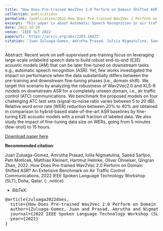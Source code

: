 ```yaml
---
title: "How Does Pre-trained Wav2Vec 2.0 Perform on Domain Shifted ASR? An Extensive Benchmark on Air Traffic Control Communications"
collection: publications
permalink: /publication/2022-How Does Pre trained Wav2Vec 2 Perform on Domain Shifted
excerpt: 'This paper is about Automatic Speech Recognition in air traffic Control Communications'
date: 2022-10-20
venue: 'IEEE SLT 2022'
paperurl: 'https://arxiv.org/abs/2203.16822'
citation: 'Juan Zuluaga-Gomez, Amrutha Prasad, Iuliia Nigmatulina, Saeed Sarfjoo, Petr Motlicek, Matthias Kleinert, Hartmut Helmke, Oliver Ohneiser, Qingran Zhan, 2022. How Does Pre-trained Wav2Vec 2.0 Perform on Domain Shifted ASR? An Extensive Benchmark on Air Traffic Control Communications. 2022 IEEE Spoken Language Technology Workshop (SLT), Doha, Qatar.'
---
```


Abstract: Recent work on self-supervised pre-training focus on leveraging large-scale unlabeled speech data to build robust end-to-end (E2E) acoustic models (AM) that can be later fine-tuned on downstream tasks e.g., automatic speech recognition (ASR). Yet, few works investigated the impact on performance when the data substantially differs between the pre-training and downstream fine-tuning phases (i.e., domain shift). We target this scenario by analyzing the robustness of Wav2Vec2.0 and XLS-R models on downstream ASR for a completely unseen domain, i.e., air traffic control (ATC) communications. We benchmark the proposed models on four challenging ATC test sets (signal-to-noise ratio varies between 5 to 20 dB). Relative word error rate (WER) reduction between 20% to 40% are obtained in comparison to hybrid-based state-of-the-art ASR baselines by fine-tuning E2E acoustic models with a small fraction of labeled data. We also study the impact of fine-tuning data size on WERs, going from 5 minutes (few-shot) to 15 hours.


[Download paper here](https://arxiv.org/abs/2203.16822)

**Recommended citation**: 

Juan Zuluaga-Gomez, Amrutha Prasad, Iuliia Nigmatulina, Saeed Sarfjoo, Petr Motlicek, Matthias Kleinert, Hartmut Helmke, Oliver Ohneiser, Qingran Zhan, 2022. How Does Pre-trained Wav2Vec 2.0 Perform on Domain Shifted ASR? An Extensive Benchmark on Air Traffic Control Communications. 2022 IEEE Spoken Language Technology Workshop (SLT), Doha, Qatar.
{: .notice}

- BibTeX:

<pre>
@article{zuluaga2022does,
  title={How Does Pre-trained Wav2Vec 2.0 Perform on Domain Shifted ASR? An Extensive Benchmark on Air Traffic Control Communications},
  author={Zuluaga-Gomez, Juan and Prasad, Amrutha and Nigmatulina, Iuliia and Sarfjoo, Saeed and Motlicek, Petr and Kleinert, Matthias and Helmke, Hartmut and Ohneiser, Oliver and Zhan, Qingran},
  journal={2022 IEEE Spoken Language Technology Workshop (SLT), Doha, Qatar},
  year={2022}
}
</pre>
